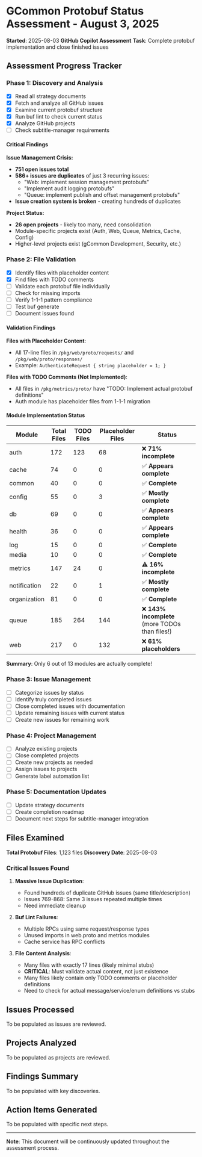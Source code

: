 <!-- file: STATUS_ASSESSMENT_2025_08_03.md -->
<!-- version: 1.0.0 -->
<!-- guid: a1b2c3d4-e5f6-7890-abcd-ef1234567890 -->

# GCommon Protobuf Status Assessment - August 3, 2025

**Started**: 2025-08-03 **GitHub Copilot Assessment** **Task**: Complete
protobuf implementation and close finished issues

## Assessment Progress Tracker

### Phase 1: Discovery and Analysis

- [x] Read all strategy documents
- [x] Fetch and analyze all GitHub issues
- [x] Examine current protobuf structure
- [x] Run buf lint to check current status
- [x] Analyze GitHub projects
- [ ] Check subtitle-manager requirements

#### Critical Findings

**Issue Management Crisis:**

- **751 open issues total**
- **586+ issues are duplicates** of just 3 recurring issues:
  - "Web: implement session management protobufs"
  - "Implement audit logging protobufs"
  - "Queue: implement publish and offset management protobufs"
- **Issue creation system is broken** - creating hundreds of duplicates

**Project Status:**

- **26 open projects** - likely too many, need consolidation
- Module-specific projects exist (Auth, Web, Queue, Metrics, Cache, Config)
- Higher-level projects exist (gCommon Development, Security, etc.)

### Phase 2: File Validation

- [x] Identify files with placeholder content
- [x] Find files with TODO comments
- [ ] Validate each protobuf file individually
- [ ] Check for missing imports
- [ ] Verify 1-1-1 pattern compliance
- [ ] Test buf generate
- [ ] Document issues found

#### Validation Findings

**Files with Placeholder Content**:

- All 17-line files in `/pkg/web/proto/requests/` and
  `/pkg/web/proto/responses/`
- Example: `AuthenticateRequest { string placeholder = 1; }`

**Files with TODO Comments (Not Implemented)**:

- All files in `/pkg/metrics/proto/` have "TODO: Implement actual protobuf
  definitions"
- Auth module has placeholder files from 1-1-1 migration

#### Module Implementation Status

| Module       | Total Files | TODO Files | Placeholder Files | Status                                          |
| ------------ | ----------- | ---------- | ----------------- | ----------------------------------------------- |
| auth         | 172         | 123        | 68                | ❌ **71% incomplete**                           |
| cache        | 74          | 0          | 0                 | ✅ **Appears complete**                         |
| common       | 40          | 0          | 0                 | ✅ **Complete**                                 |
| config       | 55          | 0          | 3                 | ✅ **Mostly complete**                          |
| db           | 69          | 0          | 0                 | ✅ **Appears complete**                         |
| health       | 36          | 0          | 0                 | ✅ **Appears complete**                         |
| log          | 15          | 0          | 0                 | ✅ **Complete**                                 |
| media        | 10          | 0          | 0                 | ✅ **Complete**                                 |
| metrics      | 147         | 24         | 0                 | ⚠️ **16% incomplete**                           |
| notification | 22          | 0          | 1                 | ✅ **Mostly complete**                          |
| organization | 81          | 0          | 0                 | ✅ **Complete**                                 |
| queue        | 185         | 264        | 144               | ❌ **143% incomplete** (more TODOs than files!) |
| web          | 217         | 0          | 132               | ❌ **61% placeholders**                         |

**Summary**: Only 6 out of 13 modules are actually complete!

### Phase 3: Issue Management

- [ ] Categorize issues by status
- [ ] Identify truly completed issues
- [ ] Close completed issues with documentation
- [ ] Update remaining issues with current status
- [ ] Create new issues for remaining work

### Phase 4: Project Management

- [ ] Analyze existing projects
- [ ] Close completed projects
- [ ] Create new projects as needed
- [ ] Assign issues to projects
- [ ] Generate label automation list

### Phase 5: Documentation Updates

- [ ] Update strategy documents
- [ ] Create completion roadmap
- [ ] Document next steps for subtitle-manager integration

## Files Examined

**Total Protobuf Files**: 1,123 files **Discovery Date**: 2025-08-03

### Critical Issues Found

1. **Massive Issue Duplication**:
   - Found hundreds of duplicate GitHub issues (same title/description)
   - Issues 769-868: Same 3 issues repeated multiple times
   - Need immediate cleanup

2. **Buf Lint Failures**:
   - Multiple RPCs using same request/response types
   - Unused imports in web.proto and metrics modules
   - Cache service has RPC conflicts

3. **File Content Analysis**:
   - Many files with exactly 17 lines (likely minimal stubs)
   - **CRITICAL**: Must validate actual content, not just existence
   - Many files likely contain only TODO comments or placeholder definitions
   - Need to check for actual message/service/enum definitions vs stubs

## Issues Processed

To be populated as issues are reviewed.

## Projects Analyzed

To be populated as projects are reviewed.

## Findings Summary

To be populated with key discoveries.

## Action Items Generated

To be populated with specific next steps.

---

**Note**: This document will be continuously updated throughout the assessment
process.
